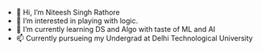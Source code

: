 - 👋 Hi, I’m Niteesh Singh Rathore
- 👀 I’m interested in playing with logic.
- 🌱 I’m currently learning DS and Algo with taste of ML and AI
- 📫 Currently pursueing my Undergrad at Delhi Technological University

<!---
Niteesh1622/Niteesh1622 is a ✨ special ✨ repository because its `README.md` (this file) appears on your GitHub profile.
You can click the Preview link to take a look at your changes.
--->
